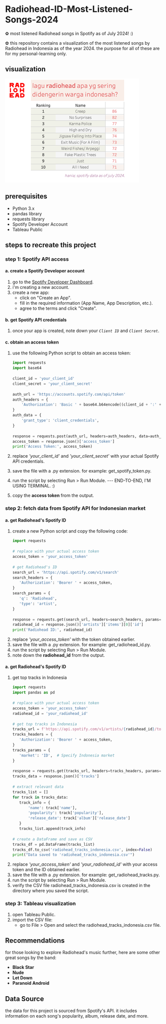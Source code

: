 # Radiohead-ID-Most-Listened-Songs-2024
✿ most listened Radiohead songs in Spotify as of July 2024! :)

✿ this repository contains a visualization of the most listened songs by Radiohead in Indonesia as of the year 2024. the purpose for all of these are for my personal-learning only.

## visualization

![Visualization](https://github.com/haniaully/Radiohead-ID-Most-Listened-Songs-2024/blob/4faf7a3fd9f248d1bab7e2ae53ce52ff38c4e7a0/Radiohead%20ID%202024.png)

## prerequisites

- Python 3.x
- pandas library
- requests library
- Spotify Developer Account
- Tableau Public
  
## steps to recreate this project
  
### step 1: Spotify API access

#### a. create a Spotify Developer account
1. go to the [Spotify Developer Dashboard](https://developer.spotify.com/dashboard/login).
2. i'm creating a new account.
3. create a new app:
   - click on "Create an App".
   - fill in the required information (App Name, App Description, etc.).
   - agree to the terms and click "Create".

#### b. get Spotify API credentials
1. once your app is created, note down your _`Client ID`_ and _`Client Secret`_.

#### c. obtain an access token
1. use the following Python script to obtain an access token:

   ```python
   import requests
   import base64

   client_id = 'your_client_id'
   client_secret = 'your_client_secret'

   auth_url = 'https://accounts.spotify.com/api/token'
   auth_headers = {
       'Authorization': 'Basic ' + base64.b64encode((client_id + ':' + client_secret).encode('utf-8')).decode('utf-8'),
   }
   auth_data = {
       'grant_type': 'client_credentials',
   }

   response = requests.post(auth_url, headers=auth_headers, data=auth_data)
   access_token = response.json()['access_token']
   print('Access Token:', access_token)

2. replace _'your_client_id'_ and _'your_client_secret'_ with your actual Spotify API credentials.
3. save the file with a .py extension. for example: get_spotify_token.py.
4. run the script by selecting Run > Run Module. --- END-TO-END, I'M USING TERMINAL. :)
5. copy the **access token** from the output.

### step 2: fetch data from Spotify API for Indonesian market

#### a. get Radiohead's Spotify ID
1. create a new Python script and copy the following code:
   ```python
   import requests

   # replace with your actual access token
   access_token = 'your_access_token'

   # get Radiohead's ID
   search_url = 'https://api.spotify.com/v1/search'
   search_headers = {
      'Authorization': 'Bearer ' + access_token,
   }
   search_params = {
      'q': 'Radiohead',
      'type': 'artist',
   }

   response = requests.get(search_url, headers=search_headers, params=search_params)
   radiohead_id = response.json()['artists']['items'][0]['id']
   print('Radiohead ID:', radiohead_id)

2. replace _'your_access_token'_ with the token obtained earlier.
3. save the file with a .py extension. for example: get_radiohead_id.py.
4. run the script by selecting Run > Run Module.
5. note down the **radiohead_id** from the output.

#### a. get Radiohead's Spotify ID
1. get top tracks in Indonesia
   ```python
   import requests
   import pandas as pd

   # replace with your actual access token
   access_token = 'your_access_token'
   radiohead_id = 'your_radiohead_id'

   # get top tracks in Indonesia
   tracks_url = f'https://api.spotify.com/v1/artists/{radiohead_id}/top-tracks'
   tracks_headers = {
      'Authorization': 'Bearer ' + access_token,
   }
   tracks_params = {
      'market': 'ID',  # Specify Indonesia market
   }

   response = requests.get(tracks_url, headers=tracks_headers, params=tracks_params)
   tracks_data = response.json()['tracks']

   # extract relevant data
   tracks_list = []
   for track in tracks_data:
      track_info = {
          'name': track['name'],
          'popularity': track['popularity'],
          'release_date': track['album']['release_date']
      }
      tracks_list.append(track_info)

   # create a DataFrame and save as CSV
   tracks_df = pd.DataFrame(tracks_list)
   tracks_df.to_csv('radiohead_tracks_indonesia.csv', index=False)
   print("Data saved to 'radiohead_tracks_indonesia.csv'")

2. replace _'your_access_token'_ and _'your_radiohead_id'_ with your access token and the ID obtained earlier.
3. save the file with a .py extension. for example: get_radiohead_tracks.py.
4. run the script by selecting Run > Run Module.
5. verify the CSV file radiohead_tracks_indonesia.csv is created in the directory where you saved the script.

### step 3: Tableau visualization
1. open Tableau Public.
2. import the CSV file:
     - go to File > Open and select the radiohead_tracks_indonesia.csv file.

## Recommendations

for those looking to explore Radiohead's music further, here are some other great songs by the band:

- **Black Star**
- **Nude**
- **Let Down**
- **Paranoid Android**

## Data Source

the data for this project is sourced from Spotify's API. it includes information on each song's popularity, album, release date, and more.
